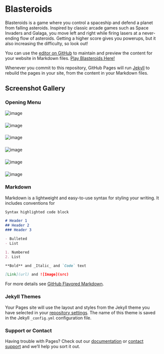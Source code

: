 # Blasteroids
Blasteroids is a game where you control a spaceship and defend a planet from falling asteroids. Inspired by classic arcade games such as Space Invaders and Galaga, you move left and right while firing lasers at a never-ending flow of asteroids. Getting a higher score gives you powerups, but it also increasing the difficulty, so look out!

You can use the [editor on GitHub](https://github.com/agrudt/Blasteroids-Site/edit/gh-pages/index.md) to maintain and preview the content for your website in Markdown files.
[Play Blasteroids Here!](https://srma-uwb.github.io/BlasteroidsWebGL/)

Whenever you commit to this repository, GitHub Pages will run [Jekyll](https://jekyllrb.com/) to rebuild the pages in your site, from the content in your Markdown files.

## Screenshot Gallery

### Opening Menu
![image](https://user-images.githubusercontent.com/82253713/121099052-00ffd280-c7ac-11eb-9fa3-28ea43b87830.png)
###
![image](https://user-images.githubusercontent.com/82253713/121098132-12e07600-c7aa-11eb-860a-32cf8e76f2db.png)
###
![image](https://user-images.githubusercontent.com/82253713/121098325-75397680-c7aa-11eb-9e90-16fbebd0f99c.png)
###
![image](https://user-images.githubusercontent.com/82253713/121098500-d2cdc300-c7aa-11eb-9ddd-b643160672e4.png)
###
![image](https://user-images.githubusercontent.com/82253713/121098528-e1b47580-c7aa-11eb-9e8f-b3658749d284.png)
###
![image](https://user-images.githubusercontent.com/82253713/121098757-630c0800-c7ab-11eb-9e7c-110935df95f7.png)


### Markdown

Markdown is a lightweight and easy-to-use syntax for styling your writing. It includes conventions for

```markdown
Syntax highlighted code block

# Header 1
## Header 2
### Header 3

- Bulleted
- List

1. Numbered
2. List

**Bold** and _Italic_ and `Code` text

[Link](url) and ![Image](src)
```

For more details see [GitHub Flavored Markdown](https://guides.github.com/features/mastering-markdown/).

### Jekyll Themes

Your Pages site will use the layout and styles from the Jekyll theme you have selected in your [repository settings](https://github.com/agrudt/Blasteroids-Site/settings/pages). The name of this theme is saved in the Jekyll `_config.yml` configuration file.

### Support or Contact

Having trouble with Pages? Check out our [documentation](https://docs.github.com/categories/github-pages-basics/) or [contact support](https://support.github.com/contact) and we’ll help you sort it out.
